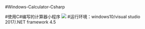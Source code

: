 #Windows-Calculator-Csharp

#使用C#编写的计算器小程序
![](https://i.imgur.com/DFVhedo.jpg)
#运行环境：windows10/visual studio 2017/.NET framework 4.5